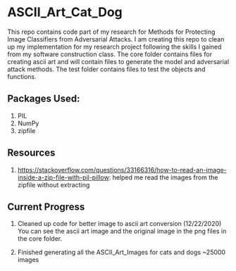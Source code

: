 # ASCII_Art_Cat_Dog
This repo contains code part of my research for Methods for Protecting Image Classifiers from Adversarial Attacks. 
I am creating this repo to clean up my implementation for my research project following the skills I gained from my software construction class. 
The core folder contains files for creating ascii art and will contain files to generate the model and adversarial attack methods. The test folder contains files to test the objects and functions.

## Packages Used:
1. PIL 
2. NumPy
3. zipfile

## Resources
1. https://stackoverflow.com/questions/33166316/how-to-read-an-image-inside-a-zip-file-with-pil-pillow: helped me read the images from the zipfile without extracting

## Current Progress
1. Cleaned up code for better image to ascii art conversion (12/22/2020)
You can see the ascii art image and the original image in the png files in the core folder.

2. Finished generating all the ASCII_Art_Images for cats and dogs ~25000 images